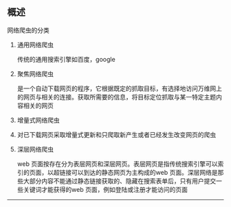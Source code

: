 ## 概述 ##
网络爬虫的分类     

1. 通用网络爬虫
    
	传统的通用搜索引擎如百度，google   
2. 聚焦网络爬虫   
   
    是一个自动下载网页的程序，它根据既定的抓取目标，有选择地访问万维网上的网页与相关的连接。获取所需要的信息，将目标定位抓取与某一特定主题内容相关的网页
3. 增量式网络爬虫   
4. 
	对已下载网页采取增量式更新和只爬取新产生或者已经发生改变网页的爬虫   
4. 深层网络爬虫     

	web 页面按存在分为表层网页和深层网页。表层网页是指传统搜索引擎可以索引的页面，以超链接可以到达的静态网页为主构成的web 页面。深层网络是那些大部分内容不能通过静态链接获取的、隐藏在搜索表单后，只有用户提交一些关键词才能获得的web 页面，例如登陆或注册才能访问的页面   
 
-------

